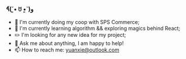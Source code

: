 ### ٩̋(ˊ•͈ ꇴ •͈ˋ)و


- 🔭 I'm currently doing my coop with SPS Commerce;
- 🌱 I'm currently learning algorithm && exploring magics behind React;
- ✏️ I'm looking for any new idea for my project;
- 💬 Ask me about anything, I am happy to help!
- 📫 How to reach me: yuanxie@outlook.com
